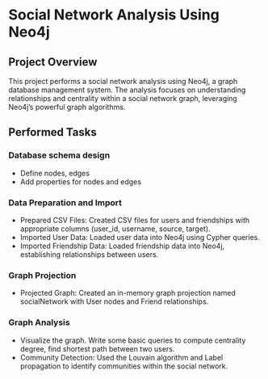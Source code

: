 # Social Network Analysis Using Neo4j
## Project Overview
This project performs a social network analysis using Neo4j, a graph database management system. The analysis focuses on understanding relationships and centrality within a social network graph, leveraging Neo4j’s powerful graph algorithms.

## Performed Tasks
### Database schema design
- Define nodes, edges
- Add properties for nodes and edges
  
### Data Preparation and Import
- Prepared CSV Files: Created CSV files for users and friendships with appropriate columns (user_id, username, source, target).
- Imported User Data: Loaded user data into Neo4j using Cypher queries.
- Imported Friendship Data: Loaded friendship data into Neo4j, establishing relationships between users.

### Graph Projection
- Projected Graph: Created an in-memory graph projection named socialNetwork with User nodes and Friend relationships.

### Graph Analysis
- Visualize the graph. Write some basic queries to compute centrality degree, find shortest path between two users.
- Community Detection: Used the Louvain algorithm and Label propagation to identify communities within the social network.
